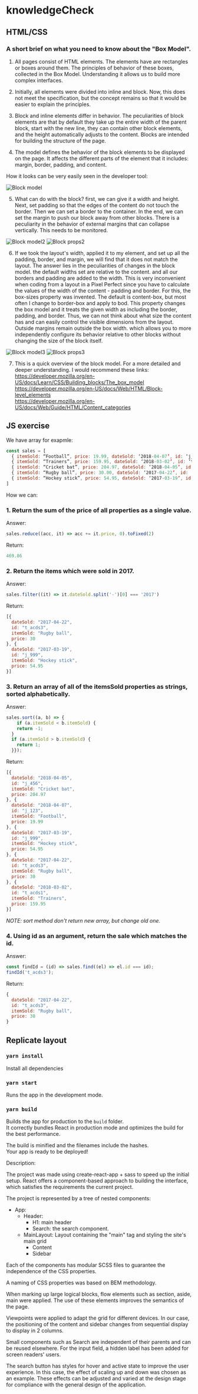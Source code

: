 # knowledgeCheck


## HTML/CSS
### A short brief on what you need to know about the "Box Model".

1. All pages consist of HTML elements. The elements have are rectangles or boxes around them. The principles of behavior of these boxes, collected in the Box Model. Understanding it allows us to build more complex interfaces.

2. Initially, all elements were divided into inline and block. Now, this does not meet the specification, but the concept remains so that it would be easier to explain the principles.

3. Block and inline elements differ in behavior. The peculiarities of block elements are that by default they take up the entire width of the parent block, start with the new line, they can contain other block elements, and the height automatically adjusts to the content. Blocks are intended for building the structure of the page.

4. The model defines the behavior of the block elements to be displayed on the page. It affects the different parts of the element that it includes: margin, border, padding, and content.

How it looks can be very easily seen in the developer tool:

![Block model](img/Pic1.png)


5. What can do with the block? first, we can give it a width and height. Next, set padding so that the edges of the content do not touch the border. Then we can set a border to the container. In the end, we can set the margin to push our block away from other blocks.
There is a peculiarity in the behavior of external margins that can collapse vertically. This needs to be monitored.

![Block model2](img/Pic3.png)
![Block props2](img/Pic2.png)

6. If we took the layout's width, applied it to my element, and set up all the padding, border, and margin, we will find that it does not match the layout. The answer lies in the peculiarities of changes in the block model. the default widths set are relative to the content. and all our borders and padding are added to the width. This is very inconvenient when coding from a layout in a Pixel Perfect since you have to calculate the values ​​of the width of the content - padding and border. For this, the box-sizes property was invented. The default is content-box, but most often I change to border-box and apply to bod. This property changes the box model and it treats the given width as including the border, padding, and border. Thus, we can not think about what size the content has and can easily control the visible dimensions from the layout. Outside margins remain outside the box width. which allows you to more independently configure its behavior relative to other blocks without changing the size of the block itself.

![Block model3](img/Pic5.png)
![Block props3](img/Pic4.png)

7. This is a quick overview of the block model. For a more detailed and deeper understanding. I would recommend these links:
 https://developer.mozilla.org/en-US/docs/Learn/CSS/Building_blocks/The_box_model  
 https://developer.mozilla.org/en-US/docs/Web/HTML/Block-level_elements  
 https://developer.mozilla.org/en-US/docs/Web/Guide/HTML/Content_categories  



## JS exercise 
We have array for exapmle:  
```javascript
const sales = [
  { itemSold: “Football”, price: 19.99, dateSold: ‘2018-04-07’, id: ‘j_123’ }, 
  { itemSold: “Trainers”, price: 159.95, dateSold: ‘2018-03-02’, id: ‘t_acds1’ }, 
  { itemSold: “Cricket bat”, price: 204.97, dateSold: ‘2018-04-05’, id: ‘j_456’}, 
  { itemSold: “Rugby ball”, price: 30.00, dateSold: ‘2017-04-22’, id: ‘t_acds3’ }, 
  { itemSold: “Hockey stick”, price: 54.95, dateSold: ‘2017-03-19’, id: ‘j_999’ } 
] 
```

How we can:
### 1. Return the sum of the price of all properties as a single value.

Answer: 
```javascript
sales.reduce((acc, it) => acc += it.price, 0).toFixed(2)
```
Return: 
```javascript
469.86
```

### 2. Return the items which were sold in 2017.

Answer: 
```javascript
sales.filter((it) => it.dateSold.split('-')[0] === '2017')
```
Return: 
```javascript
[{
  dateSold: "2017-04-22",
  id: "t_acds3",
  itemSold: "Rugby ball",
  price: 30
}, {
  dateSold: "2017-03-19",
  id: "j_999",
  itemSold: "Hockey stick",
  price: 54.95
}]
```

### 3. Return an array of all of the itemsSold properties as strings, sorted alphabetically.

Answer: 
```javascript
sales.sort((a, b) => {
	if (a.itemSold < b.itemSold) {
    return -1;
  }
  if (a.itemSold > b.itemSold) {
    return 1;
  }});
```
Return: 
```javascript
[{
  dateSold: "2018-04-05",
  id: "j_456",
  itemSold: "Cricket bat",
  price: 204.97
}, {
  dateSold: "2018-04-07",
  id: "j_123",
  itemSold: "Football",
  price: 19.99
}, {
  dateSold: "2017-03-19",
  id: "j_999",
  itemSold: "Hockey stick",
  price: 54.95
}, {
  dateSold: "2017-04-22",
  id: "t_acds3",
  itemSold: "Rugby ball",
  price: 30
}, {
  dateSold: "2018-03-02",
  id: "t_acds1",
  itemSold: "Trainers",
  price: 159.95
}]
```
*NOTE: sort method don't return new array, but change old one.*

### 4. Using id as an argument, return the sale which matches the id.

Answer: 
```javascript
const findId = (id) => sales.find((el) => el.id === id);
findId('t_acds3');
```
Return: 
```javascript
{
  dateSold: "2017-04-22",
  id: "t_acds3",
  itemSold: "Rugby ball",
  price: 30
}
```

## Replicate layout

### `yarn install`

Install all dependencies


### `yarn start`

Runs the app in the development mode.

### `yarn build`

Builds the app for production to the `build` folder.\
It correctly bundles React in production mode and optimizes the build for the best performance.

The build is minified and the filenames include the hashes.\
Your app is ready to be deployed!

Description:

The project was made using create-react-app + sass to speed up the initial setup.
React offers a component-based approach to building the interface, which satisfies the requirements the current project.

The project is represented by a tree of nested components:  
* App:
  - Header:  
    - H1: main header  
    - Search: the search component.  
  - MainLayout: Layout containing the "main" tag and styling the site's main grid  
    - Content
    - Sidebar

Each of the components has modular SCSS files to guarantee the independence of the CSS properties.

A naming of CSS properties was based on BEM methodology.

When marking up large logical blocks, flow elements such as section, aside, main were applied. The use of these elements improves the semantics of the page.

Viewpoints were applied to adapt the grid for different devices. In our case, the positioning of the content and sidebar changes from sequential display to display in 2 columns.

Small components such as Search are independent of their parents and can be reused elsewhere.
For the input field, a hidden label has been added for screen readers' users.

The search button has styles for hover and active state to improve the user experience. In this case, the effect of scaling up and down was chosen as an example. These effects can be adjusted and varied at the design stage for compliance with the general design of the application.
